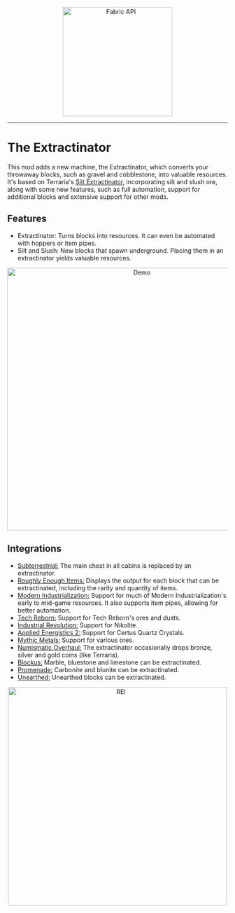<a href="https://modrinth.com/mod/fabric-api">
    <p align="center">
        <img src="https://i.imgur.com/Ol1Tcf8.png" alt="Fabric API" width="250"/> 
    </p>
</a>

---

# The Extractinator

This mod adds a new machine, the Extractinator, which converts your throwaway blocks, such as gravel and cobblestone,
into valuable resources. It's based on Terraria's [Silt Extractinator](https://terraria.fandom.com/wiki/Extractinator),
incorporating silt and slush ore, along with some new features, such as full automation, support for additional blocks
and extensive support for other mods.

## Features

- Extractinator: Turns blocks into resources. It can even be automated with hoppers or item pipes.
- Silt and Slush: New blocks that spawn underground. Placing them in an extractinator yields valuable resources.

<p align="center">
    <img src="https://i.imgur.com/PTCjzyr.gif" alt="Demo" width="600"/> 
</p>

## Integrations

- [Subterrestrial:](https://modrinth.com/mod/subterrestrial) The main chest in all cabins is replaced by an
  extractinator.
- [Roughly Enough Items:](https://www.curseforge.com/minecraft/mc-mods/roughly-enough-items) Displays the output for
  each block that can be extractinated, including the rarity and quantity of items.
- [Modern Industrialization:](https://modrinth.com/mod/modern-industrialization) Support for much of Modern
  Industrialization's early to mid-game resources. It also supports item pipes, allowing for better automation.
- [Tech Reborn:](https://www.curseforge.com/minecraft/mc-mods/techreborn) Support for Tech Reborn's ores and dusts.
- [Industrial Revolution:](https://www.curseforge.com/minecraft/mc-mods/industrial-revolution) Support for Nikolite.
- [Applied Energistics 2:](https://modrinth.com/mod/ae2) Support for Certus Quartz Crystals.
- [Mythic Metals:](https://modrinth.com/mod/mythicmetals) Support for various ores.
- [Numismatic Overhaul:](https://modrinth.com/mod/numismatic-overhaul) The extractinator occasionally drops bronze,
  silver and gold coins (like Terraria).
- [Blockus:](https://www.curseforge.com/minecraft/mc-mods/blockus) Marble, bluestone and limestone can be extractinated.
- [Promenade:](https://modrinth.com/mod/promenade) Carbonite and blunite can be extractinated.
- [Unearthed:](https://www.curseforge.com/minecraft/mc-mods/unearthed-both) Unearthed blocks can be extractinated.

<p align="center">
    <img src="https://i.imgur.com/RK1m4mv.png" alt="REI" width="500"/> 
</p>
